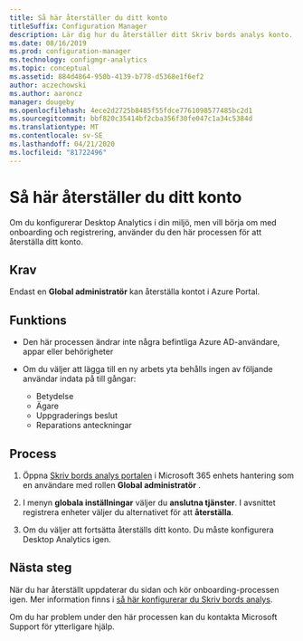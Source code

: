 ```yaml
---
title: Så här återställer du ditt konto
titleSuffix: Configuration Manager
description: Lär dig hur du återställer ditt Skriv bords analys konto.
ms.date: 08/16/2019
ms.prod: configuration-manager
ms.technology: configmgr-analytics
ms.topic: conceptual
ms.assetid: 884d4864-950b-4139-b778-d5368e1f6ef2
author: aczechowski
ms.author: aaroncz
manager: dougeby
ms.openlocfilehash: 4ece2d2725b8485f55fdce7761098577485bc2d1
ms.sourcegitcommit: bbf820c35414bf2cba356f30fe047c1a34c5384d
ms.translationtype: MT
ms.contentlocale: sv-SE
ms.lasthandoff: 04/21/2020
ms.locfileid: "81722496"
---
```

# <a name="how-to-reset-your-account"></a>Så här återställer du ditt konto

<!-- 3733897 -->

Om du konfigurerar Desktop Analytics i din miljö, men vill börja om med onboarding och registrering, använder du den här processen för att återställa ditt konto.

## <a name="prerequisites"></a>Krav

Endast en **Global administratör** kan återställa kontot i Azure Portal.

## <a name="behaviors"></a>Funktions

- Den här processen ändrar inte några befintliga Azure AD-användare, appar eller behörigheter

- Om du väljer att lägga till en ny arbets yta behålls ingen av följande användar indata på till gångar:
    - Betydelse
    - Ägare
    - Uppgraderings beslut
    - Reparations anteckningar

## <a name="process"></a>Process

1. Öppna [Skriv bords analys portalen](https://aka.ms/desktopanalytics) i Microsoft 365 enhets hantering som en användare med rollen **Global administratör** .

1. I menyn **globala inställningar** väljer du **anslutna tjänster**. I avsnittet registrera enheter väljer du alternativet för att **återställa**.

1. Om du väljer att fortsätta återställs ditt konto. Du måste konfigurera Desktop Analytics igen.

## <a name="next-steps"></a>Nästa steg

När du har återställt uppdaterar du sidan och kör onboarding-processen igen. Mer information finns i [så här konfigurerar du Skriv bords analys](set-up.md).

Om du har problem under den här processen kan du kontakta Microsoft Support för ytterligare hjälp.
